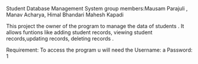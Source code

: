 Student Database Management System
group members:Mausam Parajuli , 
              Manav Acharya,
              Himal Bhandari
              Mahesh Kapadi

This project the owner of the program to manage the data of students .
It allows funtions like adding student records, viewing student records,updating records, deleting records .

Requirement:
To access the program u will need the 
Username:   a
Password:   1

